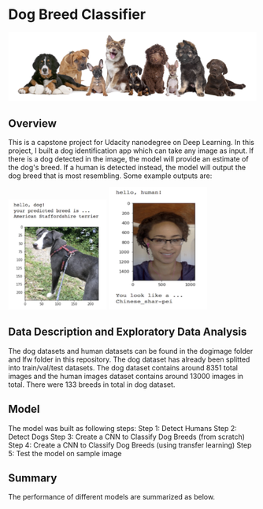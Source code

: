 # Dog Breed Classifier
<img src = "./ExampleImages/ReadMeImages1.png">

## Overview
This is a capstone project for Udacity nanodegree on Deep Learning. In this project, I built a dog identification app which can take any image as input. If there is a dog detected in the image, the model will provide an estimate of the dog's breed. If a human is detected instead, the model will output the dog breed that is most resembling. Some example outputs are:

<img src="./ExampleImages/Example2.png" alt = "drawing" width = "200/">
<img src="./ExampleImages/Example1.png" alt = "drawing" width = "200/" height = "250/">


## Data Description and Exploratory Data Analysis
The dog datasets and human datasets can be found in the dogimage folder and lfw folder in this repository. The dog dataset has already been splitted into train/val/test datasets. The dog dataset contains around 8351 total images and the human images dataset contains around 13000 images in total. There were 133 breeds in total in dog dataset.

## Model
The model was built as following steps:
Step 1: Detect Humans
Step 2: Detect Dogs
Step 3: Create a CNN to Classify Dog Breeds (from scratch)
Step 4: Create a CNN to Classify Dog Breeds (using transfer learning)
Step 5: Test the model on sample image

## Summary
The performance of different models are summarized as below.
